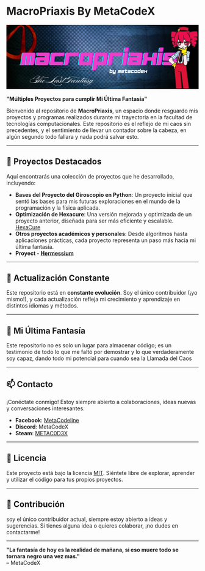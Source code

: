 # MacroPriaxis By MetaCodeX

![Banner](https://github.com/MetaCodeX/MacroPriaxis/blob/master/Banner.png) 

**"Múltiples Proyectos para cumplir Mi Última Fantasía"**


Bienvenido al repositorio de **MacroPriaxis**, un espacio donde resguardo mis proyectos y programas realizados durante mi trayectoria en la facultad de tecnologías computacionales. Este repositorio es el reflejo de mi caos sin precedentes, y el sentimiento de llevar un contador sobre la cabeza, en algún segundo todo fallara y nada podrá salvar esto.

---

## 📂 **Proyectos Destacados**

Aquí encontrarás una colección de proyectos que he desarrollado, incluyendo:

- **Bases del Proyecto del Giroscopio en Python**: Un proyecto inicial que sentó las bases para mis futuras exploraciones en el mundo de la programación y la física aplicada.
- **Optimización de Hexacure**: Una versión mejorada y optimizada de un proyecto anterior, diseñada para ser más eficiente y escalable. [HexaCure](https://github.com/MetaCodeX/HexaCure)
- **Otros proyectos académicos y personales**: Desde algoritmos hasta aplicaciones prácticas, cada proyecto representa un paso más hacia mi última fantasía.
- **Proyect - [Hermessium](https://github.com/MetaCodeX/Hermessium)**

---

## 🚀 **Actualización Constante**

Este repositorio está en **constante evolución**. Soy el único contribuidor (¡yo mismo!), y cada actualización refleja mi crecimiento y aprendizaje en distintos idiomas y métodos.

---

## 🌌 **Mi Última Fantasía**

Este repositorio no es solo un lugar para almacenar código; es un testimonio de todo lo que me faltó por demostrar y lo que verdaderamente soy capaz, dando todo mi potencial para cuando sea la Llamada del Caos

---

## 📫 **Contacto**

¡Conéctate conmigo! Estoy siempre abierto a colaboraciones, ideas nuevas y conversaciones interesantes.

- **Facebook**: [MetaCodeline](https://www.facebook.com/MetaCodeline/)
- **Discord**: MetaCodeX
- **Steam**: [METAC0D3X](https://steamcommunity.com/id/METAC0D3X/)

---

## 📜 **Licencia**

Este proyecto está bajo la licencia [MIT](LICENSE). Siéntete libre de explorar, aprender y utilizar el código para tus propios proyectos.

---

## 🌟 **Contribución**

 soy el único contribuidor actual, siempre estoy abierto a ideas y sugerencias. Si tienes alguna idea o quieres colaborar, ¡no dudes en contactarme!

---

**"La fantasía de hoy es la realidad de mañana, si eso muere todo se tornara negro una vez mas."**  
– MetaCodeX
